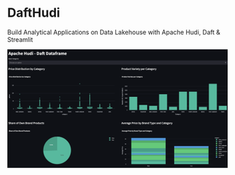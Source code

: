 # DaftHudi
Build Analytical Applications on Data Lakehouse with Apache Hudi, Daft &amp; Streamlit

![Alt text](dash.png)

